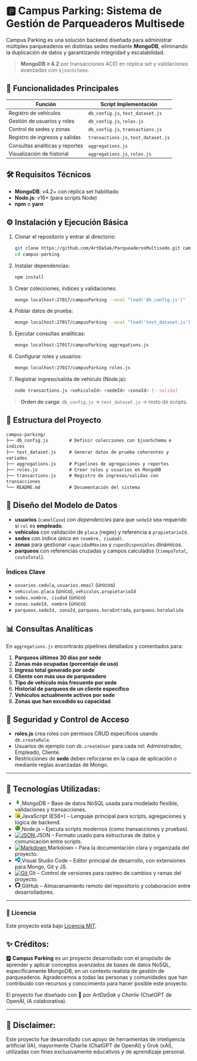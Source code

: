 # 🅿️ Campus Parking: Sistema de Gestión de Parqueaderos Multisede

Campus Parking es una solución backend diseñada para administrar múltiples parqueaderos en distintas sedes mediante **MongoDB**, eliminando la duplicación de datos y garantizando integridad y escalabilidad.

> **MongoDB ≥ 4.2** por transacciones ACID en réplica set y validaciones avanzadas con `$jsonSchema`.

## 🚀 Funcionalidades Principales

| Función                           | Script Implementación                                              |
|-----------------------------------|--------------------------------------------------------------------|
| Registro de vehículos             | `db_config.js`, `test_dataset.js`                                  |
| Gestión de usuarios y roles       | `db_config.js`, `roles.js`                                         |
| Control de sedes y zonas          | `db_config.js`, `transactions.js`                                  |
| Registro de ingresos y salidas    | `transactions.js`, `test_dataset.js`                               |
| Consultas analíticas y reportes   | `aggregations.js`                                                  |
| Visualización de historial        | `aggregations.js`, `roles.js`                                      |

## 🛠️ Requisitos Técnicos

- **MongoDB**: v4.2+ con réplica set habilitado
- **Node.js**: v16+ (para scripts Node)
- **npm** o **yarn**

## ⚙️ Instalación y Ejecución Básica

1. Clonar el repositorio y entrar al directorio:
   ```bash
   git clone https://github.com/ArtDaSak/ParqueaderosMultisede.git campus-parking
   cd campus-parking
   ```
2. Instalar dependencias:
   ```bash
   npm install
   ```
3. Crear colecciones, índices y validaciones:
   ```bash
   mongo localhost:27017/campusParking --eval "load('db_config.js')"
   ```
4. Poblar datos de prueba:
   ```bash
   mongo localhost:27017/campusParking --eval "load('test_dataset.js')"
   ```
5. Ejecutar consultas analíticas:
   ```bash
   mongo localhost:27017/campusParking aggregations.js
   ```
6. Configurar roles y usuarios:
   ```bash
   mongo localhost:27017/campusParking roles.js
   ```
7. Registrar ingreso/salida de vehículo (Node.js):
   ```bash
   node transactions.js <vehiculoId> <sedeId> <zonaId> [--salida]
   ```

> **Orden de carga**: `db_config.js` → `test_dataset.js` → resto de scripts.

## 📂 Estructura del Proyecto

```
campus-parking/
├── db_config.js        # Definir colecciones con $jsonSchema e índices
├── test_dataset.js     # Generar datos de prueba coherentes y variados
├── aggregations.js     # Pipelines de agregaciones y reportes
├── roles.js            # Crear roles y usuarios en MongoDB
├── transactions.js     # Registro de ingresos/salidas con transacciones
└── README.md           # Documentación del sistema
```

## 📐 Diseño del Modelo de Datos

- **usuarios** (`camelCase`) con _dependencies_ para que `sedeId` sea requerido si `rol` es **empleado**.
- **vehiculos** con validación de `placa` (regex) y referencia a `propietarioId`.
- **sedes** con índice único en `(nombre, ciudad)`.
- **zonas** para gestionar `capacidadMaxima` y `cuposDisponibles` dinámicos.
- **parqueos** con referencias cruzadas y campos calculados (`tiempoTotal`, `costoTotal`).

### Índices Clave

- `usuarios.cedula`, `usuarios.email` (únicos)
- `vehiculos.placa` (único), `vehiculos.propietarioId`
- `sedes.nombre, ciudad` (único)
- `zonas.sedeId, nombre` (único)
- `parqueos.sedeId, zonaId`, `parqueos.horaEntrada`, `parqueos.horaSalida`

## 📊 Consultas Analíticas

En `aggregations.js` encontrarás pipelines detallados y comentados para:
1. **Parqueos últimos 30 días por sede**
2. **Zonas más ocupadas (porcentaje de uso)**
3. **Ingreso total generado por sede**
4. **Cliente con más uso de parqueadero**
5. **Tipo de vehículo más frecuente por sede**
6. **Historial de parqueos de un cliente específico**
7. **Vehículos actualmente activos por sede**
8. **Zonas que han excedido su capacidad**

## 🔐 Seguridad y Control de Acceso

- **roles.js** crea roles con permisos CRUD específicos usando `db.createRole`.
- Usuarios de ejemplo con `db.createUser` para cada rol: Administrador, Empleado, Cliente.
- Restricciones de **sede** deben reforzarse en la capa de aplicación o mediante reglas avanzadas de Mongo.

---

## 🚀 Tecnologías Utilizadas:

<ul>
    <li>
        <a href="https://www.mongodb.com/" target="_blank" rel="noreferrer">
            <img src="https://raw.githubusercontent.com/devicons/devicon/master/icons/mongodb/mongodb-original.svg" alt="MongoDB" width="15"/>
        </a>
        MongoDB – Base de datos NoSQL usada para modelado flexible, validaciones y transacciones.
    </li>
    <li>
        <a href="https://developer.mozilla.org/es/docs/Web/JavaScript" target="_blank" rel="noreferrer">
            <img src="https://raw.githubusercontent.com/devicons/devicon/master/icons/javascript/javascript-original.svg" alt="JavaScript" width="15"/>
        </a>
        JavaScript (ES6+) – Lenguaje principal para scripts, agregaciones y lógica de backend.
    </li>
    <li>
        <a href="https://nodejs.org/" target="_blank" rel="noreferrer">
            <img src="https://raw.githubusercontent.com/devicons/devicon/master/icons/nodejs/nodejs-original.svg" alt="Node.js" width="15"/>
        </a>
        Node.js – Ejecuta scripts modernos (como transacciones y pruebas).
    </li>
    <li>
        <a href="https://www.json.org/json-es.html" target="_blank" rel="noreferrer">
            <img src="https://www.json.org/img/json160.gif" alt="JSON" width="15"/>
        </a>
        JSON – Formato usado para estructuras de datos y comunicación entre scripts.
    </li>
    <li>
        <a href="https://daringfireball.net/projects/markdown/" target="_blank" rel="noreferrer">
            <img src="https://cdn.commonmark.org/uploads/default/original/2X/3/366f3614de6996d79a131fdf9b41ed7d65cfe181.png" alt="Markdown" width="15"/>
        </a>
        Markdown – Para la documentación clara y organizada del proyecto.
    </li>
    <li>
        <a href="https://code.visualstudio.com/" target="_blank" rel="noreferrer">
            <img src="https://raw.githubusercontent.com/devicons/devicon/master/icons/vscode/vscode-original.svg" alt="VS Code" width="15"/>
        </a>
        Visual Studio Code – Editor principal de desarrollo, con extensiones para Mongo, Git y JS.
    </li>
    <li> 
        <a href="https://git-scm.com/" target="_blank" rel="noreferrer">
            <img src="https://www.vectorlogo.zone/logos/git-scm/git-scm-icon.svg" alt="Git" width="15"/>
        </a>
        Git – Control de versiones para rastreo de cambios y ramas del proyecto.
    </li>
    <li> 
        <a href="https://github.com/" target="_blank" rel="noreferrer">
            <img src="https://raw.githubusercontent.com/devicons/devicon/master/icons/github/github-original.svg" alt="GitHub" width="15"/>
        </a>
        GitHub – Almacenamiento remoto del repositorio y colaboración entre desarrolladores.
    </li>
</ul>

---

### 📜 Licencia

Este proyecto está bajo [Licencia MIT](./LICENSE.md).

## ✨ Créditos:

🅿️ **Campus Parking** es un proyecto desarrollado con el propósito de aprender y aplicar conceptos avanzados de bases de datos NoSQL, específicamente MongoDB, en un contexto realista de gestión de parqueaderos. Agradecemos a todas las personas y comunidades que han contribuido con recursos y conocimiento para hacer posible este proyecto.

El proyecto fue diseñado con 💖 por _ArtDaSak_ y _Charlie_ (ChatGPT de OpenAI, IA colaborativa).

---

## 👀 Disclaimer:

Este proyecto fue desarrollado con apoyo de herramientas de inteligencia artificial (IA), mayormente Charlie (ChatGPT de OpenAI) y Grok (xAI), utilizadas con fines exclusivamente educativos y de aprendizaje personal.
